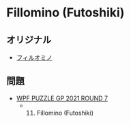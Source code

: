# Fillomino (Futoshiki)

## オリジナル
- [フィルオミノ](fillomino.md)

## 問題
- [WPF PUZZLE GP 2021 ROUND 7](../questions/wpfpgp2021-7.md)
	- 11. Fillomino (Futoshiki)
